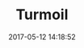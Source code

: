 ---
layout: post
title: 'Turmoil'
date: '2017-05-12 14:18:52'
last_modified_at: '2024-09-23 14:23:30'
category: "Marina di Ravenna"
tags:
  - Italy
  - Marina di Ravenna
  - sea
description: "A wave crashing on the pier at Diga Foranea Sud in Marina di Ravenna"
featImage: '20170512-marina_4447.webp'
featImageAlt: 'A wave crashing on the pier on a stormy day'
featImageWidth: '1440'
featImageHeight: '959'
coffeeTable: false
---
